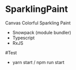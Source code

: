 # SparklingPaint

Canvas Colorful Sparkling Paint
- Snowpack (module bundler)
- Typescript
- RxJS

#Test
- yarn start / npm run start
